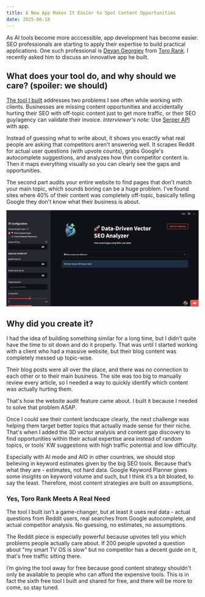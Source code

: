 ```yaml
---
title: A New App Makes It Easier to Spot Content Opportunities
date: 2025-06-18
---
```

As AI tools become more acccessible, app development has become easier. SEO professionals are starting to apply their expertise to build practical applications. One such professional is <a href="https://www.linkedin.com/in/dgeorgiev87/">Deyan Georgiev</a> from <a href="https://tororank.com">Toro Rank</a>. I recently asked him to discuss an innovative app he built.

## What does your tool do, and why should we care? (spoiler: we should)
<a href="https://toro-rank-content-gap.streamlit.app/">The tool I built</a> addresses two problems I see often while working with clients. Businesses are missing content opportunities and accidentally hurting their SEO with off-topic content just to get more traffic, or their SEO guy/agency can validate their invoice. *Interviewer's note:* Use <a href="https://serper.dev">Serper API</a> with app.

<!--truncate-->

Instead of guessing what to write about, it shows you exactly what real people are asking that competitors aren't answering well. It scrapes Reddit for actual user questions (with upvote counts), grabs Google's autocomplete suggestions, and analyzes how thin competitor content is. Then it maps everything visually so you can clearly see the gaps and opportunities.

The second part audits your entire website to find pages that don't match your main topic, which sounds boring can be a huge problem. I've found sites where 40% of their content was completely off-topic, basically telling Google they don't know what their business is about.

<img src="/img/toro.png" alt="Select Sheet" width="800"/>

## Why did you create it?
I had the idea of building something similar for a long time, but I didn’t quite have the time to sit down and do it properly. That was until I started working with a client who had a massive website, but their blog content was completely messed up topic-wise.

Their blog posts were all over the place, and there was no connection to each other or to their main business. The site was too big to manually review every article, so I needed a way to quickly identify which content was actually hurting them.

That's how the website audit feature came about. I built it because I needed to solve that problem ASAP.

Once I could see their content landscape clearly, the next challenge was helping them target better topics that actually made sense for their niche. That's when I added the 3D vector analysis and content gap discovery to find opportunities within their actual expertise area instead of random topics, or tools’ KW suggestions with high traffic potential and low difficulty.

Especially with AI mode and AIO in other countries, we should stop believing in keyword estimates given by the big SEO tools. Because that’s what they are - estimates, not hard data. Google Keyword Planner gives some insights on keyword volume and such, but I think it’s a bit bloated, to say the least. Therefore, most content strategies are built on assumptions.

### Yes, Toro Rank Meets A Real Need

The tool I built isn’t a game-changer, but at least it uses real data - actual questions from Reddit users, real searches from Google autocomplete, and actual competitor analysis. No guessing, no estimates, no assumptions.

The Reddit piece is especially powerful because upvotes tell you which problems people actually care about. If 200 people upvoted a question about "my smart TV OS is slow" but no competitor has a decent guide on it, that's free traffic sitting there.

I’m giving the tool away for free because good content strategy shouldn't only be available to people who can afford the expensive tools. This is in fact the sixth free tool I built and shared for free, and there will be more to come, so stay tuned.
